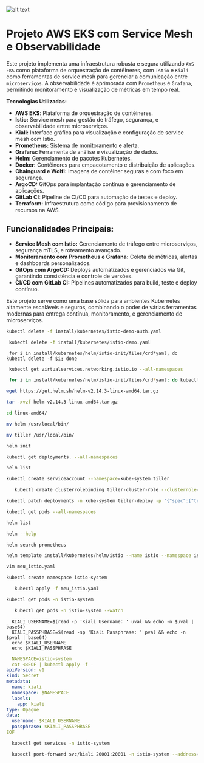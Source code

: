 ![alt text](/assets/public/istio.png)

# Projeto AWS EKS com Service Mesh e Observabilidade
Este projeto implementa uma infraestrutura robusta e segura utilizando `AWS EKS` como plataforma de orquestração de contêineres, com `Istio` e `Kiali` como ferramentas de service mesh para gerenciar a comunicação entre `microserviços`. A observabilidade é aprimorada com `Prometheus` e `Grafana`, permitindo monitoramento e visualização de métricas em tempo real.

**Tecnologias Utilizadas:**
- **AWS EKS**: Plataforma de orquestração de contêineres.
- **Istio:** Service mesh para gestão de tráfego, segurança, e observabilidade entre microserviços.
- **Kiali:** Interface gráfica para visualização e configuração de service mesh com Istio.
- **Prometheus:** Sistema de monitoramento e alerta.
- **Grafana:** Ferramenta de análise e visualização de dados.
- **Helm:** Gerenciamento de pacotes Kubernetes.
- **Docker:** Contêineres para empacotamento e distribuição de aplicações.
- **Chainguard e Wolfi:** Imagens de contêiner seguras e com foco em segurança.
- **ArgoCD:** GitOps para implantação contínua e gerenciamento de aplicações.
- **GitLab CI:** Pipeline de CI/CD para automação de testes e deploy.
- **Terraform:** Infraestrutura como código para provisionamento de recursos na AWS.

## Funcionalidades Principais:
- **Service Mesh com Istio:** Gerenciamento de tráfego entre microserviços, segurança mTLS, e roteamento avançado.
- **Monitoramento com Prometheus e Grafana:** Coleta de métricas, alertas e dashboards personalizados.
- **GitOps com ArgoCD:** Deploys automatizados e gerenciados via Git, garantindo consistência e controle de versões.
- **CI/CD com GitLab CI:** Pipelines automatizados para build, teste e deploy contínuo.

Este projeto serve como uma base sólida para ambientes Kubernetes altamente escaláveis e seguros, combinando o poder de várias ferramentas modernas para entrega contínua, monitoramento, e gerenciamento de microserviços.


```sh
kubectl delete -f install/kubernetes/istio-demo-auth.yaml
```
```sh
 kubectl delete -f install/kubernetes/istio-demo.yaml
```
```
 for i in install/kubernetes/helm/istio-init/files/crd*yaml; do kubectl delete -f $i; done
```
```sh
 kubectl get virtualservices.networking.istio.io --all-namespaces
```
```sh
 for i in install/kubernetes/helm/istio-init/files/crd*yaml; do kubectl apply -f $i; done
```
```sh
wget https://get.helm.sh/helm-v2.14.3-linux-amd64.tar.gz
```
```sh
tar -xvzf helm-v2.14.3-linux-amd64.tar.gz
```

```sh
cd linux-amd64/
```
```sh
mv helm /usr/local/bin/
```
```sh
mv tiller /usr/local/bin/
```
```sh
helm init
```
```sh
kubectl get deployments. --all-namespaces
```
```sh
helm list
```
```sh
kubectl create serviceaccount --namespace=kube-system tiller
```
```sh
   kubectl create clusterrolebinding tiller-cluster-role --clusterrole=cluster-admin --serviceaccount=kube-system:tiller
```
```sh
kubectl patch deployments -n kube-system tiller-deploy -p '{"spec":{"template":{"spec":{"serviceAccount":"tiller"}}}}'  # kubectl get deployments. --all-namespaces
```
```sh
kubectl get pods --all-namespaces
```
```sh
helm list
```
```sh
helm --help
```
```sh
helm search prometheus
```
```sh
helm template install/kubernetes/helm/istio --name istio --namespace istio-system --values install/kubernetes/helm/istio/values.yaml --set gateways.istio-ingresssgateway.type=NodePort --set grafana.enabled=true --set kiali.enabled=true --set tracing.enabled=true --set kiali.dashboard.username=admin --set kiali.dashboard.passphrase=admin --set servicegraph.enabled=true > meu_istio.yaml
```
```sh
vim meu_istio.yaml 
```
```sh
kubectl create namespace istio-system
```
```sh
   kubectl apply -f meu_istio.yaml
```
```sh
kubectl get pods -n istio-system
```
```sh
   kubectl get pods -n istio-system --watch
```
```
  KIALI_USERNAME=$(read -p 'Kiali Username: ' uval && echo -n $uval | base64)
  KIALI_PASSPHRASE=$(read -sp 'Kiali Passphrase: ' pval && echo -n $pval | base64)
  echo $KIALI_USERNAME
  echo $KIALI_PASSPHRASE
```
```yml
  NAMESPACE=istio-system
  cat <<EOF | kubectl apply -f -
apiVersion: v1
kind: Secret
metadata:
  name: kiali
  namespace: $NAMESPACE
  labels:
    app: kiali
type: Opaque
data:
  username: $KIALI_USERNAME
  passphrase: $KIALI_PASSPHRASE
EOF
```
```sh
  kubectl get services -n istio-system
```

```sh
  kubectl port-forward svc/kiali 20001:20001 -n istio-system --address=0.0.0.0 &
```
 